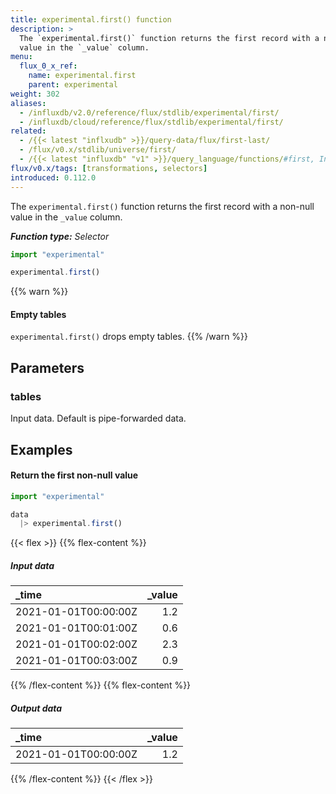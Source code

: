```yaml
---
title: experimental.first() function
description: >
  The `experimental.first()` function returns the first record with a non-null
  value in the `_value` column.
menu:
  flux_0_x_ref:
    name: experimental.first
    parent: experimental
weight: 302
aliases:
  - /influxdb/v2.0/reference/flux/stdlib/experimental/first/
  - /influxdb/cloud/reference/flux/stdlib/experimental/first/
related:
  - /{{< latest "inflxudb" >}}/query-data/flux/first-last/
  - /flux/v0.x/stdlib/universe/first/
  - /{{< latest "influxdb" "v1" >}}/query_language/functions/#first, InfluxQL – FIRST()
flux/v0.x/tags: [transformations, selectors]
introduced: 0.112.0
---
```


The `experimental.first()` function returns the first record with a non-null
value in the `_value` column.

_**Function type:** Selector_

```js
import "experimental"

experimental.first()
```

{{% warn %}}
#### Empty tables
`experimental.first()` drops empty tables.
{{% /warn %}}

## Parameters

### tables
Input data.
Default is pipe-forwarded data.

## Examples

#### Return the first non-null value
```js
import "experimental"

data
  |> experimental.first()
```

{{< flex >}}
{{% flex-content %}}
##### Input data
| _time                | _value |
|:-----                | ------:|
| 2021-01-01T00:00:00Z | 1.2    |
| 2021-01-01T00:01:00Z | 0.6    |
| 2021-01-01T00:02:00Z | 2.3    |
| 2021-01-01T00:03:00Z | 0.9    |
{{% /flex-content %}}
{{% flex-content %}}
##### Output data
| _time                | _value |
|:-----                | ------:|
| 2021-01-01T00:00:00Z | 1.2    |
{{% /flex-content %}}
{{< /flex >}}
